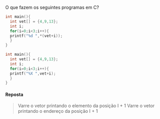 O que fazem os seguintes programas em C?

~~~~c
int main(){
  int vet[] = {4,9,13};
  int i;
  for(i=0;i<3;i++){
  printf("%d ",*(vet+i));
  }
}
~~~~
~~~~c
int main(){
  int vet[] = {4,9,13};
  int i;
  for(i=0;i<3;i++){
  printf("%X ",vet+i);
  }
}
~~~~


#### Reposta

> Varre o vetor printando o elemento da posição I + 1
> Varre o vetor printando o endereço da posição I + 1